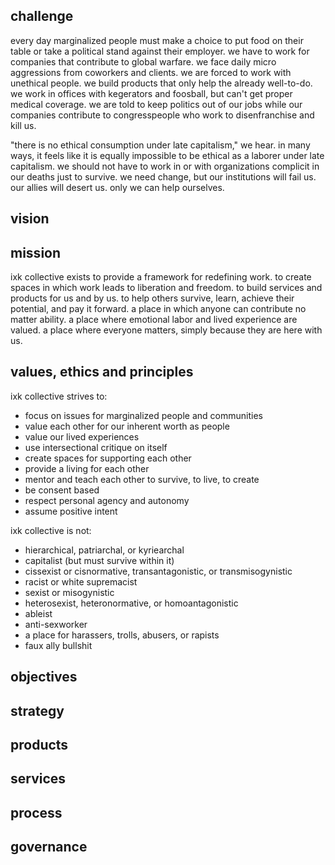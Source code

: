 ## challenge

every day marginalized people must make a choice to put food on their table or take a political stand against their employer. we have to work for companies that contribute to global warfare. we face daily micro aggressions from coworkers and clients. we are forced to work with unethical people. we build products that only help the already well-to-do. we work in offices with kegerators and foosball, but can't get proper medical coverage. we are told to keep politics out of our jobs while our companies contribute to congresspeople who work to disenfranchise and kill us.

"there is no ethical consumption under late capitalism," we hear. in many ways, it feels like it is equally impossible to be ethical as a laborer under late capitalism. we should not have to work in or with organizations complicit in our deaths just to survive. we need change, but our institutions will fail us. our allies will desert us. only we can help ourselves.

## vision



## mission

ixk collective exists to provide a framework for redefining work. to create spaces in which work leads to liberation and freedom. to build services and products for us and by us. to help others survive, learn, achieve their potential, and pay it forward. a place in which anyone can contribute no matter ability. a place where emotional labor and lived experience are valued. a place where everyone matters, simply because they are here with us.

## values, ethics and principles

ixk collective strives to:

 - focus on issues for marginalized people and communities
 - value each other for our inherent worth as people
 - value our lived experiences
 - use intersectional critique on itself
 - create spaces for supporting each other
 - provide a living for each other
 - mentor and teach each other to survive, to live, to create
 - be consent based
 - respect personal agency and autonomy
 - assume positive intent

ixk collective is not:

 - hierarchical, patriarchal, or kyriearchal
 - capitalist (but must survive within it)
 - cissexist or cisnormative, transantagonistic, or transmisogynistic
 - racist or white supremacist
 - sexist or misogynistic
 - heterosexist, heteronormative, or homoantagonistic
 - ableist
 - anti-sexworker
 - a place for harassers, trolls, abusers, or rapists
 - faux ally bullshit

## objectives

## strategy

## products

## services

## process

## governance


